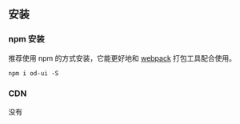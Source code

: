 ## 安装

### npm 安装

推荐使用 npm 的方式安装，它能更好地和 <a href="https://webpack.js.org/" target="_black">webpack</a> 打包工具配合使用。

```shell
npm i od-ui -S
```
### CDN

没有